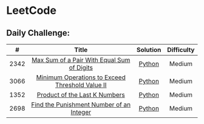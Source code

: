 # LeetCode
## Daily Challenge:
| # | Title | Solution | Difficulty |
|:-:|:-----:|:--------:|:----------:|
| 2342 | [Max Sum of a Pair With Equal Sum of Digits](https://leetcode.com/problems/max-sum-of-a-pair-with-equal-sum-of-digits/description/) | [Python](https://github.com/VaidishaMehta/LeetCode/blob/main/Daily%20Challenge/2342_MaxSumOfAPairWithEqualSumOfDigits.py/) | Medium |
| 3066 | [Minimum Operations to Exceed Threshold Value II](https://leetcode.com/problems/minimum-operations-to-exceed-threshold-value-ii/description/) | [Python](https://github.com/VaidishaMehta/LeetCode/blob/main/Daily%20Challenge/3066_MinimumOperationsToExceedThresholdValueII.py) | Medium |
| 1352 | [Product of the Last K Numbers](https://leetcode.com/problems/product-of-the-last-k-numbers/description/) | [Python](https://github.com/VaidishaMehta/LeetCode/blob/main/Daily%20Challenge/1352_ProductOfTheLastKNumbers.py) | Medium |
| 2698 | [Find the Punishment Number of an Integer](https://leetcode.com/problems/find-the-punishment-number-of-an-integer/description/) | [Python](https://github.com/VaidishaMehta/LeetCode/blob/main/Daily%20Challenge/2698_FindThePunishmentNumberOfAnInteger.py) | Medium |